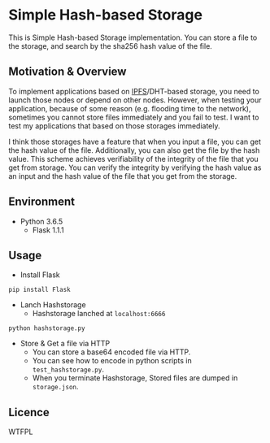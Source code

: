 Simple Hash-based Storage
==
This is Simple Hash-based Storage implementation. You can store a file to the storage, and search by the sha256 hash value of the file.

## Motivation & Overview
To implement applications based on [IPFS](https://ipfs.io/)/DHT-based storage, you need to launch those nodes or depend on other nodes. However, when testing your application, because of some reason (e.g. flooding time to the network), sometimes you cannot store files immediately and you fail to test. I want to test my applications that based on those storages immediately.

I think those storages have a feature that when you input a file, you can get the hash value of the file. Additionally, you can also get the file by the hash value. This scheme achieves verifiability of the integrity of the file that you get from storage. You can verify the integrity by verifying the hash value as an input and the hash value of the file that you get from the storage.

## Environment
- Python 3.6.5
    - Flask 1.1.1

## Usage
- Install Flask
```
pip install Flask
```
- Lanch Hashstorage
    - Hashstorage lanched at `localhost:6666`
```
python hashstorage.py
```

- Store & Get a file via HTTP
    - You can store a base64 encoded file via HTTP.
    - You can see how to encode in python scripts in `test_hashstorage.py`.
    - When you terminate Hashstorage, Stored files are dumped in `storage.json`.

## Licence
WTFPL
